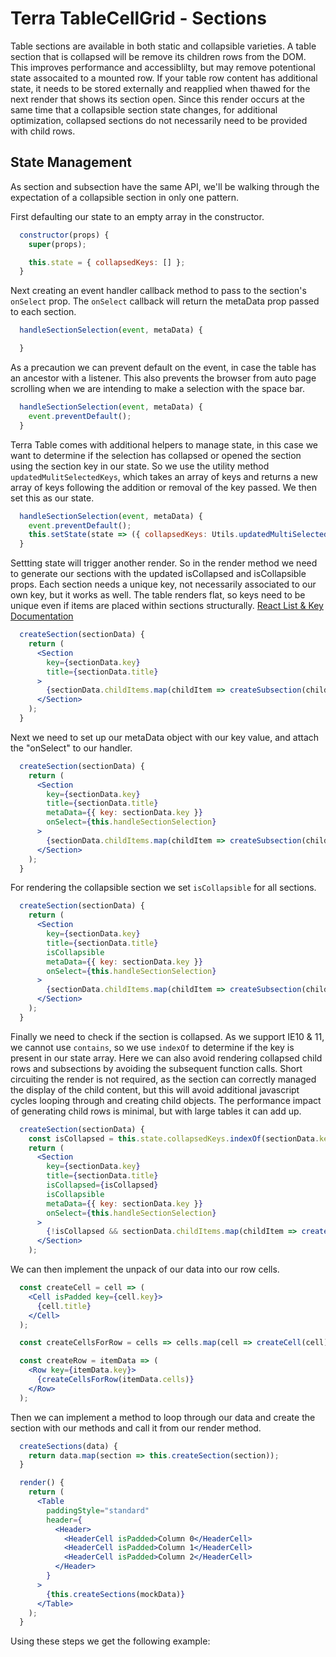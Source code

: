 # Terra TableCellGrid - Sections

Table sections are available in both static and collapsible varieties. A table section that is collapsed will be remove its children rows from the DOM. This improves performance and accessiblilty, but may remove potentional state assocaited to a mounted row. If your table row content has additional state, it needs to be stored externally and reapplied when thawed for the next render that shows its section open. Since this render occurs at the same time that a collapsible section state changes, for additional optimization, collapsed sections do not necessarily need to be provided with child rows.

## State Management
As section and subsection have the same API, we'll be walking through the expectation of a collapsible section in only one pattern.

First defaulting our state to an empty array in the constructor. 
```jsx
  constructor(props) {
    super(props);

    this.state = { collapsedKeys: [] };
  }
```
Next creating an event handler callback method to pass to the section's `onSelect` prop. The `onSelect` callback will return the metaData prop passed to each section.
```jsx
  handleSectionSelection(event, metaData) {

  }
```
As a precaution we can prevent default on the event, in case the table has an ancestor with a listener. This also prevents the browser from auto page scrolling when we are intending to make a selection with the space bar.
```jsx
  handleSectionSelection(event, metaData) {
    event.preventDefault();
  }
```
Terra Table comes with additional helpers to manage state, in this case we want to determine if the selection has collapsed or opened the section using the section key in our state. So we use the utility method `updatedMulitSelectedKeys`, which takes an array of keys and returns a new array of keys following the addition or removal of the key passed. We then set this as our state.
```jsx
  handleSectionSelection(event, metaData) {
    event.preventDefault();
    this.setState(state => ({ collapsedKeys: Utils.updatedMultiSelectedKeys(state.selectedKeys, metaData.key) }));
  }
```
Settting state will trigger another render. So in the render method we need to generate our sections with the updated isCollapsed and isCollapsible props. Each section needs a unique key, not necessarily associated to our own key, but it works as well. The table renders flat, so keys need to be unique even if items are placed within sections structurally.
[React List & Key Documentation](https://reactjs.org/docs/lists-and-keys.html)
```jsx
  createSection(sectionData) {
    return (
      <Section
        key={sectionData.key}
        title={sectionData.title}
      >
        {sectionData.childItems.map(childItem => createSubsection(childItem))}
      </Section>
    );
  }
```
Next we need to set up our metaData object with our key value, and attach the "onSelect" to our handler.
```jsx
  createSection(sectionData) {
    return (
      <Section
        key={sectionData.key}
        title={sectionData.title}
        metaData={{ key: sectionData.key }}
        onSelect={this.handleSectionSelection}
      >
        {sectionData.childItems.map(childItem => createSubsection(childItem))}
      </Section>
    );
  }
```
For rendering the collapsible section we set `isCollapsible` for all sections.
```jsx
  createSection(sectionData) {
    return (
      <Section
        key={sectionData.key}
        title={sectionData.title}
        isCollapsible
        metaData={{ key: sectionData.key }}
        onSelect={this.handleSectionSelection}
      >
        {sectionData.childItems.map(childItem => createSubsection(childItem))}
      </Section>
    );
  }
```
Finally we need to check if the section is collapsed. As we support IE10 & 11, we cannot use `contains`, so we use `indexOf` to determine if the key is present in our state array. Here we can also avoid rendering collapsed child rows and subsections by avoiding the subsequent function calls. Short circuiting the render is not required, as the section can correctly managed the display of the child content, but this will avoid additional javascript cycles looping through and creating child objects. The performance impact of generating child rows is minimal, but with large tables it can add up.
```jsx
  createSection(sectionData) {
    const isCollapsed = this.state.collapsedKeys.indexOf(sectionData.key) >= 0;
    return (
      <Section
        key={sectionData.key}
        title={sectionData.title}
        isCollapsed={isCollapsed}
        isCollapsible
        metaData={{ key: sectionData.key }}
        onSelect={this.handleSectionSelection}
      >
        {!isCollapsed && sectionData.childItems.map(childItem => createRow(childItem))}
      </Section>
    );
```
We can then implement the unpack of our data into our row cells.
```jsx
  const createCell = cell => (
    <Cell isPadded key={cell.key}>
      {cell.title}
    </Cell>
  );

  const createCellsForRow = cells => cells.map(cell => createCell(cell));

  const createRow = itemData => (
    <Row key={itemData.key}>
      {createCellsForRow(itemData.cells)}
    </Row>
  );
```
Then we can implement a method to loop through our data and create the section with our methods and call it from our render method.
```jsx
  createSections(data) {
    return data.map(section => this.createSection(section));
  }

  render() {
    return (
      <Table
        paddingStyle="standard"
        header={
          <Header>
            <HeaderCell isPadded>Column 0</HeaderCell>
            <HeaderCell isPadded>Column 1</HeaderCell>
            <HeaderCell isPadded>Column 2</HeaderCell>
          </Header> 
        }
      >
        {this.createSections(mockData)}
      </Table>
    );
  }
```
Using these steps we get the following example:

